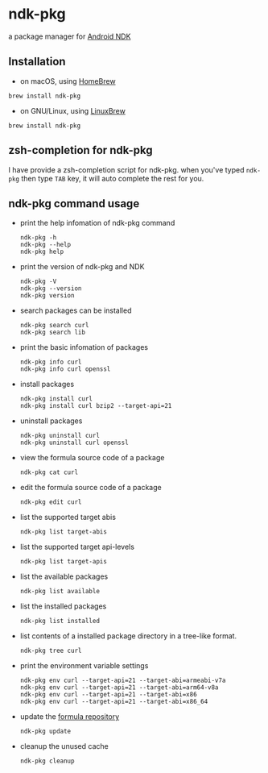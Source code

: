 # ndk-pkg
a package manager for [Android NDK](http://blog.fpliu.com/it/software/GoogleAndroidNDK)

## Installation
* on macOS, using [HomeBrew](http://blog.fpliu.com/it/os/macOS/software/HomeBrew)
```
brew install ndk-pkg
```
* on GNU/Linux, using [LinuxBrew](http://blog.fpliu.com/it/software/LinuxBrew)
```
brew install ndk-pkg
```

## zsh-completion for ndk-pkg
I have provide a zsh-completion script for ndk-pkg. when you've typed `ndk-pkg` then type `TAB` key, it will auto complete the rest for you.

## ndk-pkg command usage
*   print the help infomation of ndk-pkg command
        
        ndk-pkg -h
        ndk-pkg --help
        ndk-pkg help
        
*   print the version of ndk-pkg and NDK
        
        ndk-pkg -V
        ndk-pkg --version
        ndk-pkg version
        
*   search packages can be installed
        
        ndk-pkg search curl
        ndk-pkg search lib
        
*   print the basic infomation of packages
        
        ndk-pkg info curl
        ndk-pkg info curl openssl
        
*   install packages
        
        ndk-pkg install curl
        ndk-pkg install curl bzip2 --target-api=21
        
*   uninstall packages
        
        ndk-pkg uninstall curl
        ndk-pkg uninstall curl openssl
        
*   view the formula source code of a package
        
        ndk-pkg cat curl
        
*   edit the formula source code of a package
        
        ndk-pkg edit curl
        
*   list the supported target abis
        
        ndk-pkg list target-abis
        
*   list the supported target api-levels
        
        ndk-pkg list target-apis
        
*   list the available packages
        
        ndk-pkg list available
        
*   list the installed packages
        
        ndk-pkg list installed
        
*   list contents of a installed package directory in a tree-like format.
        
        ndk-pkg tree curl
        
*   print the environment variable settings
        
        ndk-pkg env curl --target-api=21 --target-abi=armeabi-v7a
        ndk-pkg env curl --target-api=21 --target-abi=arm64-v8a
        ndk-pkg env curl --target-api=21 --target-abi=x86
        ndk-pkg env curl --target-api=21 --target-abi=x86_64

*   update the [formula repository](https://github.com/leleliu008/ndk-pkg-formula)
        
        ndk-pkg update
        
*   cleanup the unused cache
        
        ndk-pkg cleanup
        

